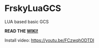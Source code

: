 # FrskyLuaGCS
LUA based basic GCS

**READ THE [WIKI!](https://github.com/yaapu/FrskyLuaGCS/wiki)**

Install video:
https://youtu.be/FCzwqhODTDI
